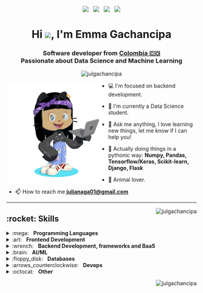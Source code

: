 <p align='center'>
<a href="https://twitter.com/emm_coded"><img height="30" src="https://cdn.jsdelivr.net/npm/simple-icons@3.0.1/icons/twitter.svg"></a>&nbsp;&nbsp;
<a href="https://linkedin.com/in/emma-gachancipa"><img height="30" src="https://cdn.jsdelivr.net/npm/simple-icons@3.0.1/icons/linkedin.svg"></a>&nbsp;&nbsp;
<a href="https://instagram.com/emm_coded"><img height="30" src="https://cdn.jsdelivr.net/npm/simple-icons@3.0.1/icons/instagram.svg"></a>&nbsp;&nbsp;
<a href="https://medium.com/@julianaga01" target="blank"><img height="30" src="https://cdn.jsdelivr.net/npm/simple-icons@3.0.1/icons/medium.svg"></a>
</p>

<h1 align="center">
  Hi <img src="https://media.giphy.com/media/hvRJCLFzcasrR4ia7z/giphy.gif" width="25px">, I'm Emma Gachancipa
</h1>

<h3 align="center">
  Software developer from 
  <a href="https://www.google.com/maps/place/Colombia/@4,-72z/">Colombia 🇨🇴 </a> <br/>
  Passionate about Data Science and Machine Learning
</h3>

<p align="center"> 
  <img src="https://komarev.com/ghpvc/?username=julgachancipa&label=Profile%20views&color=0e75b6&style=flat" alt="julgachancipa" />
</p>

<img align="left" src="octocat-rmgb.png" height="270px">

- :computer: I'm focused on backend development.
  
- 🌱 I'm currently a Data Science student.
  
- 💬 Ask me anything, I love learning new things, let me know if I can help you!

- :snake: Actually doing things in a pythonic way: **Numpy, Pandas, Tensorflow/Keras, Scikit-learn, Django, Flask**

- :horse: Animal lover.

- 📫 How to reach me **julianaga01@gmail.com**

---

<p><img align="right" src="https://github-readme-stats.vercel.app/api/top-langs?username=julgachancipa&show_icons=true&locale=en&layout=compact" alt="julgachancipa" /></p>

<h2 align="left">:rocket: Skills</h2>

<div>
<details>
	<summary>:mega:&nbsp;&nbsp;&nbsp;<b>Programming Languages</b></summary>
	<br/>
  
  <p align="left">
    
   <a href="https://www.cprogramming.com/" target="_blank">
     <img src="https://devicons.github.io/devicon/devicon.git/icons/c/c-original.svg" alt="c" width="40" height="40"/>
   </a>
 
   <a href="https://www.python.org" target="_blank">
    <img src="https://devicons.github.io/devicon/devicon.git/icons/python/python-original.svg" alt="python" width="40" height="40"/>
  </a>
  
  <a href="https://developer.mozilla.org/en-US/docs/Web/JavaScript" target="_blank"> <img src="https://devicons.github.io/devicon/devicon.git/icons/javascript/javascript-original.svg" alt="javascript" width="40" height="40"/>
</a>

</p>
</details>

<details>
	<summary>:art:&nbsp;&nbsp;&nbsp;<b>Frontend Development</b></summary>
	<br/>
  
  <p align="left">
   <a href="https://www.w3schools.com/css/" target="_blank">
    <img src="https://devicons.github.io/devicon/devicon.git/icons/css3/css3-original-wordmark.svg" alt="css3" width="40" height="40"/>
   </a>
 
   <a href="https://www.w3.org/html/" target="_blank">
    <img src="https://devicons.github.io/devicon/devicon.git/icons/html5/html5-original-wordmark.svg" alt="html5" width="40" height="40"/>
   </a>
  </p>
</details>
  
<details>
	<summary>:wrench:&nbsp;&nbsp;&nbsp;<b>Backend Development, frameworks and BaaS</b></summary>
	<br/>
  
  <p align="left">
   <a href="https://www.djangoproject.com/" target="_blank">
    <img src="https://devicons.github.io/devicon/devicon.git/icons/django/django-original.svg" alt="django" width="40" height="40"/>
   </a>
  
   <a href="https://expressjs.com" target="_blank">
     <img src="https://devicons.github.io/devicon/devicon.git/icons/express/express-original-wordmark.svg" alt="express" width="40" height="40"/>
   </a>
  
  <a href="https://flask.palletsprojects.com/" target="_blank">
    <img src="https://www.vectorlogo.zone/logos/pocoo_flask/pocoo_flask-icon.svg" alt="flask" width="40" height="40"/>
  </a>
  
  <a href="https://heroku.com" target="_blank">
    <img src="https://www.vectorlogo.zone/logos/heroku/heroku-icon.svg" alt="heroku" width="40" height="40"/>
  </a>
 
 <a href="https://nodejs.org" target="_blank">
    <img src="https://devicons.github.io/devicon/devicon.git/icons/nodejs/nodejs-original-wordmark.svg" alt="nodejs" width="40" height="40"/>
  </a>
  
  
  </p>
</details>

<details>
	<summary>:brain:&nbsp;&nbsp;&nbsp;<b>AI/ML</b></summary>
	<br/>
  
  <p align="left">
  <a href="https://opencv.org/" target="_blank">
    <img src="https://www.vectorlogo.zone/logos/opencv/opencv-icon.svg" alt="opencv" width="40" height="40"/>
  </a>
  
  <a href="https://scikit-learn.org/" target="_blank">
    <img src="https://upload.wikimedia.org/wikipedia/commons/0/05/Scikit_learn_logo_small.svg" alt="scikit_learn" width="40" height="40"/>
  </a>
  
  <a href="https://www.tensorflow.org" target="_blank">
    <img src="https://www.vectorlogo.zone/logos/tensorflow/tensorflow-icon.svg" alt="tensorflow" width="40" height="40"/>
  </a>  
 
  </p>
</details>
  
<details>
	<summary>:floppy_disk:&nbsp;&nbsp;&nbsp;<b>Databases</b></summary>
	<br/>
  
  <p align="left">
    <a href="https://www.mongodb.com/" target="_blank">
    <img src="https://devicons.github.io/devicon/devicon.git/icons/mongodb/mongodb-original-wordmark.svg" alt="mongodb" width="40" height="40"/>
  </a>
  
  <a href="https://www.mysql.com/" target="_blank">
    <img src="https://devicons.github.io/devicon/devicon.git/icons/mysql/mysql-original-wordmark.svg" alt="mysql" width="40" height="40"/>
  </a>
  
  <a href="https://www.postgresql.org" target="_blank">
    <img src="https://devicons.github.io/devicon/devicon.git/icons/postgresql/postgresql-original-wordmark.svg" alt="postgresql" width="40" height="40"/>
  </a>
 
  </p>
</details>

<details>
	<summary>:arrows_counterclockwise:&nbsp;&nbsp;&nbsp;<b>Devops</b></summary>
	<br/>
  
  <p align="left">
    <a href="https://www.gnu.org/software/bash/" target="_blank">
    <img src="https://www.vectorlogo.zone/logos/gnu_bash/gnu_bash-icon.svg" alt="bash" width="40" height="40"/>
    </a>
 
  </p>
</details>
  
<details>
	<summary>:octocat:&nbsp;&nbsp;&nbsp;<b>Other</b></summary>
	<br/>
  
  <p align="left">
   <a href="https://www.arduino.cc/" target="_blank">
    <img src="https://cdn.worldvectorlogo.com/logos/arduino-1.svg" alt="arduino" width="40" height="40"/>
   </a>
 
   <a href="https://git-scm.com/" target="_blank">
    <img src="https://www.vectorlogo.zone/logos/git-scm/git-scm-icon.svg" alt="git" width="40" height="40"/>
   </a>
  
   <a href="https://www.linux.org/" target="_blank">
    <img src="https://devicons.github.io/devicon/devicon.git/icons/linux/linux-original.svg" alt="linux" width="40" height="40"/>
   </a>
  
  </p>
</details>
</div>

<p>&nbsp;<img align="right" src="https://github-readme-stats.vercel.app/api?username=julgachancipa&show_icons=true&locale=en" alt="julgachancipa" /></p>
